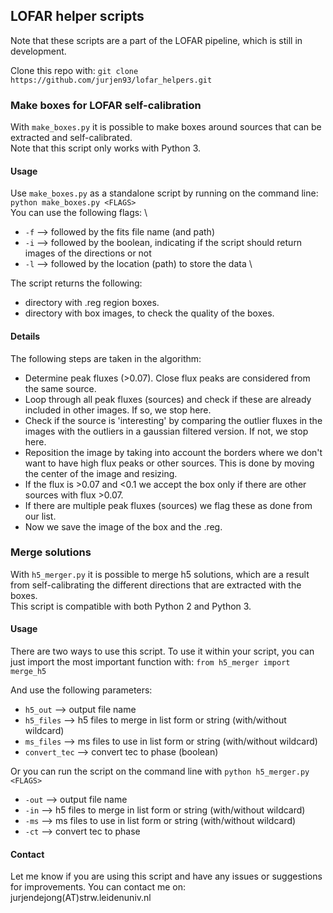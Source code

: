 ## LOFAR helper scripts

Note that these scripts are a part of the LOFAR pipeline, which is still in development.

Clone this repo with: ```git clone https://github.com/jurjen93/lofar_helpers.git```

### Make boxes for LOFAR self-calibration

With ```make_boxes.py``` it is possible to make boxes around sources that can be extracted and self-calibrated.\
Note that this script only works with Python 3.

#### Usage

Use ```make_boxes.py``` as a standalone script by running on the command line:\
```python make_boxes.py <FLAGS>``` \
You can use the following flags: \
* ```-f``` --> followed by the fits file name (and path)
* ```-i``` --> followed by the boolean, indicating if the script should return images of the directions or not
* ```-l``` --> followed by the location (path) to store the data \

The script returns the following:
* directory with .reg region boxes.
* directory with box images, to check the quality of the boxes.

#### Details
The following steps are taken in the algorithm:
* Determine peak fluxes (>0.07). Close flux peaks are considered from the same source.
* Loop through all peak fluxes (sources) and check if these are already included in other images. If so, we stop here.
* Check if the source is 'interesting' by comparing the outlier fluxes in the images with the outliers in a gaussian filtered version. If not, we stop here.
* Reposition the image by taking into account the borders where we don't want to have high flux peaks or other sources. This is done by moving the center of the image and resizing.
* If the flux is >0.07 and <0.1 we accept the box only if there are other sources with flux >0.07.
* If there are multiple peak fluxes (sources) we flag these as done from our list.
* Now we save the image of the box and the .reg.

### Merge solutions

With ```h5_merger.py``` it is possible to merge h5 solutions, which are a result from self-calibrating the different directions that are extracted with the boxes.\
This script is compatible with both Python 2 and Python 3.

#### Usage

There are two ways to use this script. To use it within your script, you can
just import the most important function with:
```from h5_merger import merge_h5```

And use the following parameters:
* ```h5_out``` --> output file name
* ```h5_files``` --> h5 files to merge in list form or string (with/without wildcard)
* ```ms_files``` --> ms files to use in list form or string (with/without wildcard)
* ```convert_tec``` --> convert tec to phase (boolean)

Or you can run the script on the command line with
```python h5_merger.py <FLAGS>```
* ```-out``` --> output file name
* ```-in``` --> h5 files to merge in list form or string (with/without wildcard)
* ```-ms``` --> ms files to use in list form or string (with/without wildcard)
* ```-ct``` --> convert tec to phase

#### Contact
Let me know if you are using this script and have any issues or suggestions for improvements.
You can contact me on: jurjendejong(AT)strw.leidenuniv.nl
